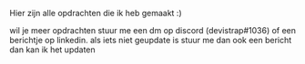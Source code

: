 Hier zijn alle opdrachten die ik heb gemaakt :)

wil je meer opdrachten stuur me een dm op discord (devistrap#1036) of een berichtje op linkedin.
als iets niet geupdate is stuur me dan ook een bericht dan kan ik het updaten
